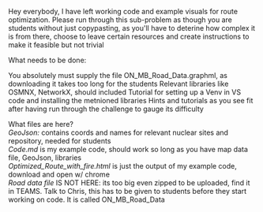 Hey everybody, I have left working code and example visuals for route optimization.
Please run through this sub-problem as though you are students without just copypasting, as you'll have to deterine how complex it is
from there, choose to leave certain resources and create instructions to make it feasible but not trivial

What needs to be done:

You absolutely must supply the file ON_MB_Road_Data.graphml, as downloading it takes too long for the students
Relevant libraries like OSMNX, NetworkX, should included
Tutorial for setting up a Venv in VS code and installing the metnioned libraries
Hints and tutorials as you see fit after having run through the challenge to gauge its difficulty

What files are here?  
*GeoJson:* contains coords and names for relevant nuclear sites and repository, needed for students  
*Code.md* is my example code, should work so long as you have map data file, GeoJson, libraries  
*Optimized_Route_with_fire.html* is just the output of my example code, download and open w/ chrome  
*Road data file* IS NOT HERE: its too big even zipped to be uploaded, find it in TEAMS. Talk to Chris, this has to be given to students before they start working on code. It is called ON_MB_Road_Data

